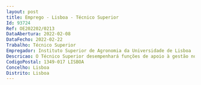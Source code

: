 ```yaml
--- 
layout: post
title: Emprego - Lisboa - Técnico Superior
Id: 93724
Ref: OE202202/0213
DataAbertura: 2022-02-08
DataFecho: 2022-02-22
Trabalho: Técnico Superior
Empregador: Instituto Superior de Agronomia da Universidade de Lisboa
Descricao: O Técnico Superior desempenhará funções de apoio à gestão no grupo de investigação ForChange (Forest Ecosystem Management under Global Change) no âmbito do Projeto UIDB 00239 2020 do CEF, no Instituto Superior de Agronomia, designadamente a)	Preparação de relatórios dos projetos dos investigadores do ForChange b)	Organização de reuniões científicas c)	Manutenção das plataformas web do grupo (sIMfLOR) d)	Manutenção de bases de dados do ForChange e)	Preparação e secretariado de concursos para técnicos, investigadores e bolseiros.
CodigoPostal: 1349-017 LISBOA
Concelho: Lisboa
Distrito: Lisboa
--- 
```

